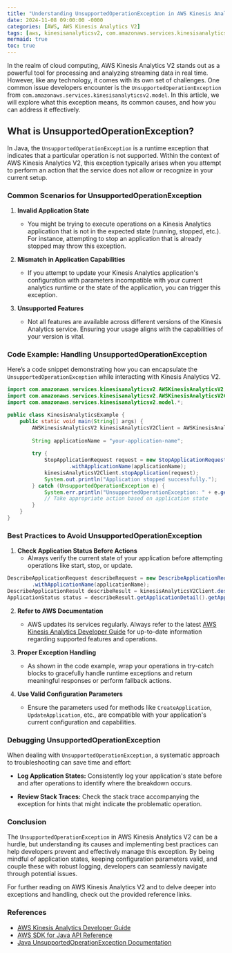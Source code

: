 ```yaml
---
title: "Understanding UnsupportedOperationException in AWS Kinesis Analytics V2"
date: 2024-11-08 09:00:00 -0000
categories: [AWS, AWS Kinesis Analytics V2]
tags: [aws, kinesisanalyticsv2, com.amazonaws.services.kinesisanalyticsv2.model]
mermaid: true
toc: true
---
```



In the realm of cloud computing, AWS Kinesis Analytics V2 stands out as a powerful tool for processing and analyzing streaming data in real time. However, like any technology, it comes with its own set of challenges. One common issue developers encounter is the `UnsupportedOperationException` from `com.amazonaws.services.kinesisanalyticsv2.model`. In this article, we will explore what this exception means, its common causes, and how you can address it effectively.

## What is UnsupportedOperationException?

In Java, the `UnsupportedOperationException` is a runtime exception that indicates that a particular operation is not supported. Within the context of AWS Kinesis Analytics V2, this exception typically arises when you attempt to perform an action that the service does not allow or recognize in your current setup.

### Common Scenarios for UnsupportedOperationException

1. **Invalid Application State**
   - You might be trying to execute operations on a Kinesis Analytics application that is not in the expected state (running, stopped, etc.). For instance, attempting to stop an application that is already stopped may throw this exception.

2. **Mismatch in Application Capabilities**
   - If you attempt to update your Kinesis Analytics application's configuration with parameters incompatible with your current analytics runtime or the state of the application, you can trigger this exception.

3. **Unsupported Features**
   - Not all features are available across different versions of the Kinesis Analytics service. Ensuring your usage aligns with the capabilities of your version is vital.

### Code Example: Handling UnsupportedOperationException

Here’s a code snippet demonstrating how you can encapsulate the `UnsupportedOperationException` while interacting with Kinesis Analytics V2.

```java
import com.amazonaws.services.kinesisanalyticsv2.AWSKinesisAnalyticsV2;
import com.amazonaws.services.kinesisanalyticsv2.AWSKinesisAnalyticsV2ClientBuilder;
import com.amazonaws.services.kinesisanalyticsv2.model.*;

public class KinesisAnalyticsExample {
    public static void main(String[] args) {
        AWSKinesisAnalyticsV2 kinesisAnalyticsV2Client = AWSKinesisAnalyticsV2ClientBuilder.defaultClient();
        
        String applicationName = "your-application-name";
        
        try {
            StopApplicationRequest request = new StopApplicationRequest()
                    .withApplicationName(applicationName);
            kinesisAnalyticsV2Client.stopApplication(request);
            System.out.println("Application stopped successfully.");
        } catch (UnsupportedOperationException e) {
            System.err.println("UnsupportedOperationException: " + e.getMessage());
            // Take appropriate action based on application state
        }
    }
}
```

### Best Practices to Avoid UnsupportedOperationException

1. **Check Application Status Before Actions**
   - Always verify the current state of your application before attempting operations like start, stop, or update.

```java
DescribeApplicationRequest describeRequest = new DescribeApplicationRequest()
        .withApplicationName(applicationName);
DescribeApplicationResult describeResult = kinesisAnalyticsV2Client.describeApplication(describeRequest);
ApplicationStatus status = describeResult.getApplicationDetail().getApplicationStatus();
```

2. **Refer to AWS Documentation**
   - AWS updates its services regularly. Always refer to the latest [AWS Kinesis Analytics Developer Guide](https://docs.aws.amazon.com/kinesisanalytics/latest/dev/what-is-kinesis-analytics.html) for up-to-date information regarding supported features and operations.

3. **Proper Exception Handling**
   - As shown in the code example, wrap your operations in try-catch blocks to gracefully handle runtime exceptions and return meaningful responses or perform fallback actions.

4. **Use Valid Configuration Parameters**
   - Ensure the parameters used for methods like `CreateApplication`, `UpdateApplication`, etc., are compatible with your application's current configuration and capabilities.

### Debugging UnsupportedOperationException

When dealing with `UnsupportedOperationException`, a systematic approach to troubleshooting can save time and effort:

- **Log Application States:** 
  Consistently log your application's state before and after operations to identify where the breakdown occurs.
  
- **Review Stack Traces:** 
  Check the stack trace accompanying the exception for hints that might indicate the problematic operation.

### Conclusion

The `UnsupportedOperationException` in AWS Kinesis Analytics V2 can be a hurdle, but understanding its causes and implementing best practices can help developers prevent and effectively manage this exception. By being mindful of application states, keeping configuration parameters valid, and couple these with robust logging, developers can seamlessly navigate through potential issues.

For further reading on AWS Kinesis Analytics V2 and to delve deeper into exceptions and handling, check out the provided reference links.

### References

- [AWS Kinesis Analytics Developer Guide](https://docs.aws.amazon.com/kinesisanalytics/latest/dev/what-is-kinesis-analytics.html)
- [AWS SDK for Java API Reference](https://docs.aws.amazon.com/sdk-for-java/latest/javadoc/index.html)
- [Java UnsupportedOperationException Documentation](https://docs.oracle.com/javase/8/docs/api/java/lang/UnsupportedOperationException.html)